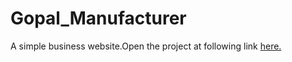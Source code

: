 # Gopal_Manufacturer
A simple business website.Open the project at following link <a href="https://yo-akshay.github.io/Gopal_Manufacturer/">here. </a>
